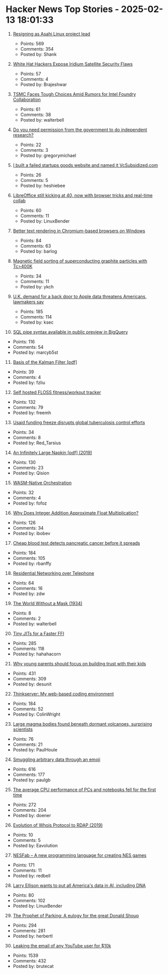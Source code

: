 # Hacker News Top Stories - 2025-02-13 18:01:33

1. [Resigning as Asahi Linux project lead](https://marcan.st/2025/02/resigning-as-asahi-linux-project-lead/)
   - Points: 569
   - Comments: 354
   - Posted by: Shank

2. [White Hat Hackers Expose Iridium Satellite Security Flaws](https://spectrum.ieee.org/iridium-satellite)
   - Points: 57
   - Comments: 4
   - Posted by: Brajeshwar

3. [TSMC Faces Tough Choices Amid Rumors for Intel Foundry Collaboration](https://techsoda.substack.com/p/tsmc-faces-tough-choices-amid-rumors)
   - Points: 61
   - Comments: 38
   - Posted by: walterbell

4. [Do you need permission from the government to do independent research?](https://dynomight.net/irb/)
   - Points: 22
   - Comments: 3
   - Posted by: gregorymichael

5. [I built a failed startups goods website and named it VcSubsidized.com](https://vcsubsidized.com/)
   - Points: 26
   - Comments: 5
   - Posted by: heshiebee

6. [LibreOffice still kicking at 40, now with browser tricks and real-time collab](https://www.theregister.com/2025/02/13/libreoffice_wasm_zetaoffice/)
   - Points: 60
   - Comments: 11
   - Posted by: LinuxBender

7. [Better text rendering in Chromium-based browsers on Windows](https://developer.chrome.com/blog/better-text-rendering-in-chromium-based-browsers-on-windows)
   - Points: 84
   - Comments: 63
   - Posted by: barlog

8. [Magnetic field sorting of superconducting graphite particles with Tc>400K](https://arxiv.org/abs/2410.18020)
   - Points: 34
   - Comments: 11
   - Posted by: ykch

9. [U.K. demand for a back door to Apple data threatens Americans, lawmakers say](https://www.washingtonpost.com/technology/2025/02/13/apple-uk-security-back-door-adp/)
   - Points: 185
   - Comments: 114
   - Posted by: ksec

10. [SQL pipe syntax available in public preview in BigQuery](https://cloud.google.com/bigquery/docs/pipe-syntax-guide)
   - Points: 116
   - Comments: 54
   - Posted by: marcyb5st

11. [Basis of the Kalman Filter [pdf]](https://github.com/tpn/pdfs/blob/master/Understanding%20the%20Basis%20of%20the%20Kalman%20Filter%20Via%20a%20Simple%20and%20Intuitive%20Derivation%20%282012%29.pdf)
   - Points: 39
   - Comments: 4
   - Posted by: fzliu

12. [Self hosted FLOSS fitness/workout tracker](https://github.com/wger-project/wger)
   - Points: 132
   - Comments: 79
   - Posted by: freemh

13. [Usaid funding freeze disrupts global tuberculosis control efforts](https://www.cidrap.umn.edu/tuberculosis/usaid-funding-freeze-disrupts-global-tuberculosis-control-efforts)
   - Points: 34
   - Comments: 8
   - Posted by: Red_Tarsius

14. [An Infinitely Large Napkin [pdf] (2019)](https://venhance.github.io/napkin/Napkin.pdf)
   - Points: 130
   - Comments: 23
   - Posted by: Qision

15. [WASM-Native Orchestration](https://wasmcloud.com/)
   - Points: 32
   - Comments: 4
   - Posted by: fofoz

16. [Why Does Integer Addition Approximate Float Multiplication?](https://probablydance.com/2025/02/08/why-does-integer-addition-approximate-float-multiplication/)
   - Points: 126
   - Comments: 34
   - Posted by: ibobev

17. [Cheap blood test detects pancreatic cancer before it spreads](https://www.nature.com/articles/d41586-025-00438-z)
   - Points: 184
   - Comments: 105
   - Posted by: rbanffy

18. [Residential Networking over Telephone](https://computer.rip/2025-02-02-residential-networking-over-telephone.html)
   - Points: 64
   - Comments: 16
   - Posted by: zdw

19. [The World Without a Mask (1934)](https://scifist.net/2022/07/23/the-world-without-a-mask/)
   - Points: 8
   - Comments: 2
   - Posted by: walterbell

20. [Tiny JITs for a Faster FFI](https://railsatscale.com/2025-02-12-tiny-jits-for-a-faster-ffi/)
   - Points: 285
   - Comments: 118
   - Posted by: hahahacorn

21. [Why young parents should focus on building trust with their kids](https://desunit.com/blog/marshmallow-test-and-parenting/)
   - Points: 431
   - Comments: 309
   - Posted by: desunit

22. [Thinkserver: My web-based coding environment](https://checkmyworking.com/posts/2025/02/thinkserver-my-web-based-coding-environment/)
   - Points: 184
   - Comments: 52
   - Posted by: ColinWright

23. [Large magma bodies found beneath dormant volcanoes, surprising scientists](https://phys.org/news/2025-01-large-magma-bodies-beneath-dormant.html)
   - Points: 76
   - Comments: 21
   - Posted by: PaulHoule

24. [Smuggling arbitrary data through an emoji](https://paulbutler.org/2025/smuggling-arbitrary-data-through-an-emoji/)
   - Points: 616
   - Comments: 177
   - Posted by: paulgb

25. [The average CPU performance of PCs and notebooks fell for the first time](https://www.cpubenchmark.net/year-on-year.html)
   - Points: 272
   - Comments: 204
   - Posted by: doener

26. [Evolution of Whois Protocol to RDAP (2019)](https://www.icann.org/en/blogs/details/evolution-of-whois-protocol-to-rdap---what-you-need-to-know-23-10-2019-en)
   - Points: 10
   - Comments: 5
   - Posted by: Eavolution

27. [NESFab – A new programming language for creating NES games](https://pubby.games/nesfab.html)
   - Points: 171
   - Comments: 11
   - Posted by: redbell

28. [Larry Ellison wants to put all America's data in AI, including DNA](https://www.theregister.com/2025/02/12/larry_ellison_wants_all_data/)
   - Points: 80
   - Comments: 102
   - Posted by: LinuxBender

29. [The Prophet of Parking: A eulogy for the great Donald Shoup](https://www.worksinprogress.news/p/the-prophet-of-parking)
   - Points: 294
   - Comments: 281
   - Posted by: herbertl

30. [Leaking the email of any YouTube user for $10k](https://brutecat.com/articles/leaking-youtube-emails)
   - Points: 1539
   - Comments: 432
   - Posted by: brutecat

